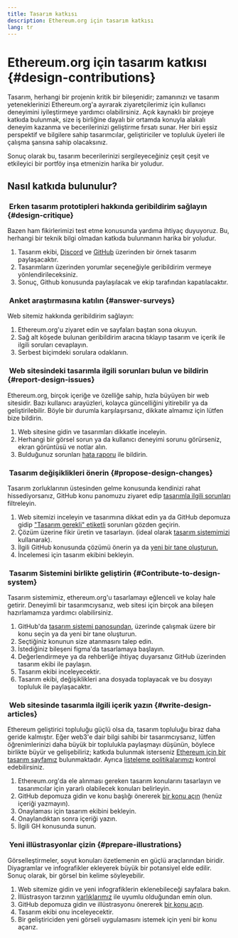 ```yaml
---
title: Tasarım katkısı
description: Ethereum.org için tasarım katkısı
lang: tr
---
```


# Ethereum.org için tasarım katkısı {#design-contributions}

Tasarım, herhangi bir projenin kritik bir bileşenidir; zamanınızı ve tasarım yeteneklerinizi Ethereum.org'a ayırarak ziyaretçilerimiz için kullanıcı deneyimini iyileştirmeye yardımcı olabilirsiniz. Açık kaynaklı bir projeye katkıda bulunmak, size iş birliğine dayalı bir ortamda konuyla alakalı deneyim kazanma ve becerilerinizi geliştirme fırsatı sunar. Her biri eşsiz perspektif ve bilgilere sahip tasarımcılar, geliştiriciler ve topluluk üyeleri ile çalışma şansına sahip olacaksınız.

Sonuç olarak bu, tasarım becerilerinizi sergileyeceğiniz çeşit çeşit ve etkileyici bir portföy inşa etmenizin harika bir yoludur.

## Nasıl katkıda bulunulur?

### <Emoji text=":one:" size={1}  /> &nbsp;Erken tasarım prototipleri hakkında geribildirim sağlayın {#design-critique}

Bazen ham fikirlerimizi test etme konusunda yardıma ihtiyaç duyuyoruz. Bu, herhangi bir teknik bilgi olmadan katkıda bulunmanın harika bir yoludur.

1. Tasarım ekibi, [Discord](https://discord.com/invite/CetY6Y4) ve [GitHub](https://github.com/ethereum/ethereum-org-website/labels/design%20required%20%F0%9F%8E%A8) üzerinden bir örnek tasarım paylaşacaktır.
2. Tasarımların üzerinden yorumlar seçeneğiyle geribildirim vermeye yönlendirileceksiniz.
3. Sonuç, Github konusunda paylaşılacak ve ekip tarafından kapatılacaktır.

### <Emoji text=":two:" size={1}  /> &nbsp;Anket araştırmasına katılın {#answer-surveys}

Web sitemiz hakkında geribildirim sağlayın:

1. Ethereum.org'u ziyaret edin ve sayfaları baştan sona okuyun.
2. Sağ alt köşede bulunan geribildirim aracına tıklayıp tasarım ve içerik ile ilgili soruları cevaplayın.
3. Serbest biçimdeki sorulara odaklanın.

### <Emoji text=":three:" size={1}  /> &nbsp;Web sitesindeki tasarımla ilgili sorunları bulun ve bildirin {#report-design-issues}

Ethereum.org, birçok içeriğe ve özelliğe sahip, hızla büyüyen bir web sitesidir. Bazı kullanıcı arayüzleri, kolayca güncelliğini yitirebilir ya da geliştirilebilir. Böyle bir durumla karşılaşırsanız, dikkate almamız için lütfen bize bildirin.

1. Web sitesine gidin ve tasarımları dikkatle inceleyin.
2. Herhangi bir görsel sorun ya da kullanıcı deneyimi sorunu görürseniz, ekran görüntüsü ve notlar alın.
3. Bulduğunuz sorunları [hata raporu](https://github.com/ethereum/ethereum-org-website/issues/new/choose) ile bildirin.

### <Emoji text=":four:" size={1}  /> &nbsp;Tasarım değişiklikleri önerin {#propose-design-changes}

Tasarım zorluklarının üstesinden gelme konusunda kendinizi rahat hissediyorsanız, GitHub konu panomuzu ziyaret edip [tasarımla ilgili sorunları](https://github.com/ethereum/ethereum-org-website/labels/design%20required%20%F0%9F%8E%A8) filtreleyin.

1. Web sitemizi inceleyin ve tasarımına dikkat edin ya da GitHub depomuza gidip ["Tasarım gerekli" etiketli](https://github.com/ethereum/ethereum-org-website/labels/design%20required%20%F0%9F%8E%A8) sorunları gözden geçirin.
2. Çözüm üzerine fikir üretin ve tasarlayın. (ideal olarak [tasarım sistemimizi](https://www.figma.com/community/file/1134414495420383395) kullanarak).
3. İlgili GitHub konusunda çözümü önerin ya da [yeni bir tane oluşturun.](https://github.com/ethereum/ethereum-org-website/issues/new?assignees=&labels=feature+%3Asparkles%3A&template=feature_request.yaml&title=Feature+request)
4. İncelemesi için tasarım ekibini bekleyin.

### <Emoji text=":five:" size={1}  /> &nbsp;Tasarım Sistemini birlikte geliştirin {#Contribute-to-design-system}

Tasarım sistemimiz, ethereum.org'u tasarlamayı eğlenceli ve kolay hale getirir. Deneyimli bir tasarımcıysanız, web sitesi için birçok ana bileşen hazırlamamıza yardımcı olabilirsiniz.

1. GitHub'da [tasarım sistemi panosundan](https://github.com/ethereum/ethereum-org-website/labels/design%20system), üzerinde çalışmak üzere bir konu seçin ya da yeni bir tane oluşturun.
2. Seçtiğiniz konunun size atanmasını talep edin.
3. İstediğiniz bileşeni figma'da tasarlamaya başlayın.
4. Değerlendirmeye ya da rehberliğe ihtiyaç duyarsanız GitHub üzerinden tasarım ekibi ile paylaşın.
5. Tasarım ekibi inceleyecektir.
6. Tasarım ekibi, değişiklikleri ana dosyada toplayacak ve bu dosyayı topluluk ile paylaşacaktır.

### <Emoji text=":six:" size={1}  /> &nbsp;Web sitesinde tasarımla ilgili içerik yazın {#write-design-articles}

Ethereum geliştirici topluluğu güçlü olsa da, tasarım topluluğu biraz daha geride kalmıştır. Eğer web3'e dair bilgi sahibi bir tasarımcıysanız, lütfen öğrenimlerinizi daha büyük bir toplulukla paylaşmayı düşünün, böylece birlikte büyür ve gelişebiliriz; katkıda bulunmak isterseniz [Ethereum için bir tasarım sayfamız](/developers/docs/design-and-ux/) bulunmaktadır. Ayrıca [listeleme politikalarımızı](/contributing/design/adding-design-resources) kontrol edebilirsiniz.

1. Ethereum.org'da ele alınması gereken tasarım konularını tasarlayın ve tasarımcılar için yararlı olabilecek konuları belirleyin.
2. GitHub depomuza gidin ve konu başlığı önererek [bir konu açın](https://github.com/ethereum/ethereum-org-website/issues/new) (henüz içeriği yazmayın).
3. Onaylaması için tasarım ekibini bekleyin.
4. Onaylandıktan sonra içeriği yazın.
5. İlgili GH konusunda sunun.

### <Emoji text=":seven:" size={1}  /> &nbsp;Yeni illüstrasyonlar çizin {#prepare-illustrations}

Görselleştirmeler, soyut konuları özetlemenin en güçlü araçlarından biridir. Diyagramlar ve infografikler ekleyerek büyük bir potansiyel elde edilir. Sonuç olarak, bir görsel bin kelime söyleyebilir.

1. Web sitemize gidin ve yeni infografiklerin eklenebileceği sayfalara bakın.
2. İllüstrasyon tarzının [varlıklarımız](/assets/) ile uyumlu olduğundan emin olun.
3. GitHub depomuza gidin ve illüstrasyonu önererek [bir konu açın](https://github.com/ethereum/ethereum-org-website/issues/new).
4. Tasarım ekibi onu inceleyecektir.
5. Bir geliştiriciden yeni görseli uygulamasını istemek için yeni bir konu açarız.
